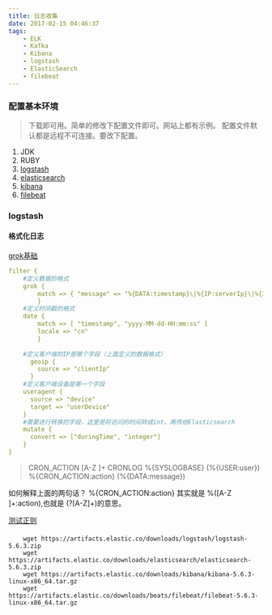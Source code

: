 ```yaml
---
title: 日志收集
date: 2017-02-15 04:46:37
tags:
    - ELK
    - Kafka
    - Kibana
    - logstash
    - ElasticSearch
    - filebeat
---
```



### 配置基本环境

> 下载即可用。简单的修改下配置文件即可。网站上都有示例。
> 配置文件默认都是远程不可连接。要改下配置。

1. JDK
2. RUBY
3. [logstash](https://www.elastic.co/downloads/logstash)
4. [elasticsearch](https://www.elastic.co/downloads/elasticsearch)
5. [kibana](https://www.elastic.co/downloads/kibana)
6. [filebeat](https://www.elastic.co/downloads/beats/filebeat)


### logstash
#### 格式化日志
[grok基础](http://udn.yyuap.com/doc/logstash-best-practice-cn/filter/grok.html)
```yml
filter {
    #定义数据的格式
    grok {
        match => { "message" => "%{DATA:timestamp}\|%{IP:serverIp}\|%{IP:clientIp}\|%{DATA:logSource}\|%{DATA:userId}\|%{DATA:reqUrl}\|%{DATA:reqUri}\|%{DATA:refer}\|%{DATA:device}\|%{DATA:textDuring}\|%{DATA:duringTime:int}\|\|"}
        }
    #定义时间戳的格式
    date {
        match => [ "timestamp", "yyyy-MM-dd-HH:mm:ss" ]
        locale => "cn"
        }
    
    #定义客户端的IP是哪个字段（上面定义的数据格式）
      geoip {
        source => "clientIp"
      }
    #定义客户端设备是哪一个字段
    useragent {
      source => "device"
      target => "userDevice"
    }
    #需要进行转换的字段，这里是将访问的时间转成int，再传给Elasticsearch
    mutate {
      convert => ["duringTime", "integer"]
    }
}
```

> CRON_ACTION [A-Z ]+
> CRONLOG %{SYSLOGBASE} \(%{USER:user}\) %{CRON_ACTION:action} \(%{DATA:message}\)

如何解释上面的两句话？
%{CRON_ACTION:action} 其实就是 %([A-Z ]+:action),也就是 (?<action>[A-Z]+)的意思。

[测试正则](http://grokdebug.herokuapp.com/)
####  


```
    wget https://artifacts.elastic.co/downloads/logstash/logstash-5.6.3.zip
    wget https://artifacts.elastic.co/downloads/elasticsearch/elasticsearch-5.6.3.zip
    wget https://artifacts.elastic.co/downloads/kibana/kibana-5.6.3-linux-x86_64.tar.gz
    wget https://artifacts.elastic.co/downloads/beats/filebeat/filebeat-5.6.3-linux-x86_64.tar.gz
```